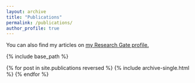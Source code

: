 ```yaml
---
layout: archive
title: "Publications"
permalink: /publications/
author_profile: true
---
```


You can also find my articles on <u><a href="https://www.researchgate.net/profile/Chun-Hong-Tse">my Research Gate profile</a>.</u>

{% include base_path %}

{% for post in site.publications reversed %}
  {% include archive-single.html %}
{% endfor %}
